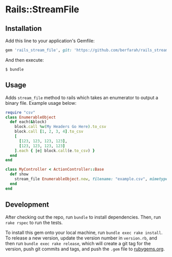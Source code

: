 # Rails::StreamFile

## Installation

Add this line to your application's Gemfile:

```ruby
gem 'rails_stream_file', git: 'https://github.com/berfarah/rails_stream_file', require: "rails/stream_file"
```

And then execute:

    $ bundle

## Usage

Adds `stream_file` method to rails which takes an enumerator to output a binary file. Example usage below:

```ruby
require "csv"
class EnumerableObject
  def each(&block)
    block.call %w(My Headers Go Here).to_csv
    block.call [1, 2, 3, 4].to_csv
    [
      [123, 123, 123, 123],
      [123, 123, 123, 123]
    ].each { |e| block.call(e.to_csv) }
  end
end

class MyController < ActionController::Base
  def show
    stream_file EnumerableObject.new, filename: "example.csv", mimetype: "text/csv"
  end
end
```

## Development

After checking out the repo, run `bundle` to install dependencies. Then, run `rake rspec` to run the tests.

To install this gem onto your local machine, run `bundle exec rake install`. To release a new version, update the version number in `version.rb`, and then run `bundle exec rake release`, which will create a git tag for the version, push git commits and tags, and push the `.gem` file to [rubygems.org](https://rubygems.org).

